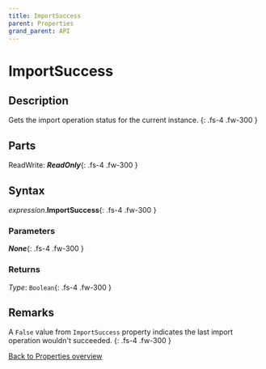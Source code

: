 ```yaml
---
title: ImportSuccess
parent: Properties
grand_parent: API
---
```


# ImportSuccess

## Description
Gets the import operation status for the current instance.
{: .fs-4 .fw-300 }

## Parts
ReadWrite: **_ReadOnly_**{: .fs-4 .fw-300 }

## Syntax
*expression*.**ImportSuccess**{: .fs-4 .fw-300 }

### Parameters

**_None_**{: .fs-4 .fw-300 }

### Returns

*Type*: `Boolean`{: .fs-4 .fw-300 }

## Remarks
A `False` value from `ImportSuccess` property indicates the last import operation wouldn't succeeded.
{: .fs-4 .fw-300 }

[Back to Properties overview](https://ws-garcia.github.io/VBA-CSV-interface/api/properties/)